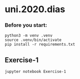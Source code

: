 # uni.2020.dias

### Before you start:

```
python3 -m venv .venv
source .venv/bin/activate
pip install -r requirements.txt
```

## Exercise-1

```
jupyter notebook Exercise-1
```
